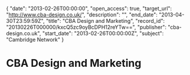 {
  "date": "2013-02-26T00:00:00", 
  "open_access": true, 
  "target_url": "http://www.cba-design.co.uk/", 
  "description": "", 
  "end_date": "2013-04-30T23:59:59Z", 
  "title": "CBA Design and Marketing", 
  "record_id": "20130226T000000/kxcQ5zc9oyBcDPH12reYTw==", 
  "publisher": "cba-design.co.uk", 
  "start_date": "2013-02-26T00:00:00Z", 
  "subject": "Cambridge Network"
}

# CBA Design and Marketing

